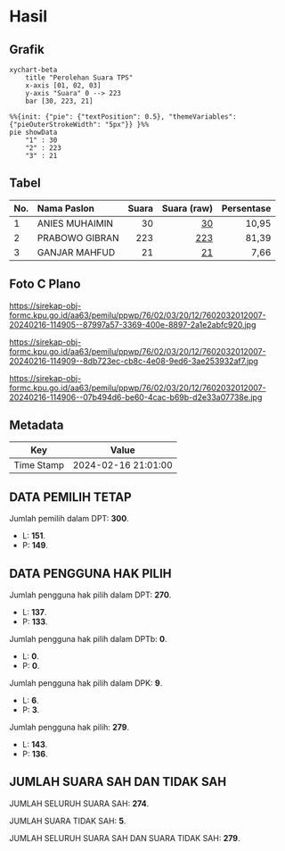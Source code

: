 # Hasil

## Grafik

```mermaid
xychart-beta
    title "Perolehan Suara TPS"
    x-axis [01, 02, 03]
    y-axis "Suara" 0 --> 223
    bar [30, 223, 21]
```

```mermaid
%%{init: {"pie": {"textPosition": 0.5}, "themeVariables": {"pieOuterStrokeWidth": "5px"}} }%%
pie showData
    "1" : 30
    "2" : 223
    "3" : 21
```

## Tabel

| No. | Nama Paslon    | Suara | Suara (raw) | Persentase |
|:--- |:-------------- | -----:| -----------:| ----------:|
| 1   | ANIES MUHAIMIN | 30    | [30][p-1]   | 10,95      |
| 2   | PRABOWO GIBRAN | 223   | [223][p-2]  | 81,39      |
| 3   | GANJAR MAHFUD  | 21    | [21][p-3]   | 7,66       |


[p-1]: https://github.com/gigit-pemilu/pemilu-2024-76-sulawesi-barat/blob/main/pilpres/hitung-suara/sub/76-sulawesi-barat/sub/02-mamuju/sub/03-kalukku/sub/2012-kalukku-barat/sub/007-tps/sub/paslon-1.txt
[p-2]: https://github.com/gigit-pemilu/pemilu-2024-76-sulawesi-barat/blob/main/pilpres/hitung-suara/sub/76-sulawesi-barat/sub/02-mamuju/sub/03-kalukku/sub/2012-kalukku-barat/sub/007-tps/sub/paslon-2.txt
[p-3]: https://github.com/gigit-pemilu/pemilu-2024-76-sulawesi-barat/blob/main/pilpres/hitung-suara/sub/76-sulawesi-barat/sub/02-mamuju/sub/03-kalukku/sub/2012-kalukku-barat/sub/007-tps/sub/paslon-3.txt

## Foto C Plano

https://sirekap-obj-formc.kpu.go.id/aa63/pemilu/ppwp/76/02/03/20/12/7602032012007-20240216-114905--87997a57-3369-400e-8897-2a1e2abfc920.jpg

https://sirekap-obj-formc.kpu.go.id/aa63/pemilu/ppwp/76/02/03/20/12/7602032012007-20240216-114909--8db723ec-cb8c-4e08-9ed6-3ae253932af7.jpg

https://sirekap-obj-formc.kpu.go.id/aa63/pemilu/ppwp/76/02/03/20/12/7602032012007-20240216-114906--07b494d6-be60-4cac-b69b-d2e33a07738e.jpg


## Metadata

| Key        | Value               |
| ---------- | ------------------- |
| Time Stamp | 2024-02-16 21:01:00 |


## DATA PEMILIH TETAP

Jumlah pemilih dalam DPT: **300**.
 * L: **151**.
 * P: **149**.

## DATA PENGGUNA HAK PILIH

Jumlah pengguna hak pilih dalam DPT: **270**.
 * L: **137**.
 * P: **133**.

Jumlah pengguna hak pilih dalam DPTb: **0**.
 * L: **0**.
 * P: **0**.

Jumlah pengguna hak pilih dalam DPK: **9**.
 * L: **6**.
 * P: **3**.

Jumlah pengguna hak pilih: **279**.
 * L: **143**.
 * P: **136**.

## JUMLAH SUARA SAH DAN TIDAK SAH

JUMLAH SELURUH SUARA SAH: **274**.

JUMLAH SUARA TIDAK SAH: **5**.

JUMLAH SELURUH SUARA SAH DAN SUARA TIDAK SAH: **279**.


